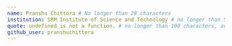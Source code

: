 ```yaml
---
name: Pranshu Chittora # No longer than 28 characters
institution: SRM Institute of Science and Technology # no longer than 58 characters
quote: undefined is not a function. # no longer than 100 characters, avoid using quotes(") to guarantee the format remains the same.
github_user: pranshuchittora
---
```

